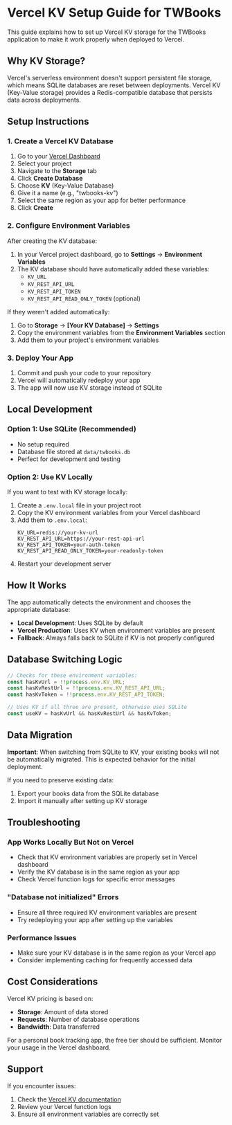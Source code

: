 # Vercel KV Setup Guide for TWBooks

This guide explains how to set up Vercel KV storage for the TWBooks application to make it work properly when deployed to Vercel.

## Why KV Storage?

Vercel's serverless environment doesn't support persistent file storage, which means SQLite databases are reset between deployments. Vercel KV (Key-Value storage) provides a Redis-compatible database that persists data across deployments.

## Setup Instructions

### 1. Create a Vercel KV Database

1. Go to your [Vercel Dashboard](https://vercel.com/dashboard)
2. Select your project
3. Navigate to the **Storage** tab
4. Click **Create Database**
5. Choose **KV** (Key-Value Database)
6. Give it a name (e.g., "twbooks-kv")
7. Select the same region as your app for better performance
8. Click **Create**

### 2. Configure Environment Variables

After creating the KV database:

1. In your Vercel project dashboard, go to **Settings** → **Environment Variables**
2. The KV database should have automatically added these variables:
   - `KV_URL`
   - `KV_REST_API_URL` 
   - `KV_REST_API_TOKEN`
   - `KV_REST_API_READ_ONLY_TOKEN` (optional)

If they weren't added automatically:
1. Go to **Storage** → **[Your KV Database]** → **Settings**
2. Copy the environment variables from the **Environment Variables** section
3. Add them to your project's environment variables

### 3. Deploy Your App

1. Commit and push your code to your repository
2. Vercel will automatically redeploy your app
3. The app will now use KV storage instead of SQLite

## Local Development

### Option 1: Use SQLite (Recommended)
- No setup required
- Database file stored at `data/twbooks.db`
- Perfect for development and testing

### Option 2: Use KV Locally
If you want to test with KV storage locally:

1. Create a `.env.local` file in your project root
2. Copy the KV environment variables from your Vercel dashboard
3. Add them to `.env.local`:
   ```env
   KV_URL=redis://your-kv-url
   KV_REST_API_URL=https://your-rest-api-url
   KV_REST_API_TOKEN=your-auth-token
   KV_REST_API_READ_ONLY_TOKEN=your-readonly-token
   ```
4. Restart your development server

## How It Works

The app automatically detects the environment and chooses the appropriate database:

- **Local Development**: Uses SQLite by default
- **Vercel Production**: Uses KV when environment variables are present
- **Fallback**: Always falls back to SQLite if KV is not properly configured

## Database Switching Logic

```typescript
// Checks for these environment variables:
const hasKvUrl = !!process.env.KV_URL;
const hasKvRestUrl = !!process.env.KV_REST_API_URL; 
const hasKvToken = !!process.env.KV_REST_API_TOKEN;

// Uses KV if all three are present, otherwise uses SQLite
const useKV = hasKvUrl && hasKvRestUrl && hasKvToken;
```

## Data Migration

**Important**: When switching from SQLite to KV, your existing books will not be automatically migrated. This is expected behavior for the initial deployment.

If you need to preserve existing data:
1. Export your books data from the SQLite database
2. Import it manually after setting up KV storage

## Troubleshooting

### App Works Locally But Not on Vercel
- Check that KV environment variables are properly set in Vercel dashboard
- Verify the KV database is in the same region as your app
- Check Vercel function logs for specific error messages

### "Database not initialized" Errors
- Ensure all three required KV environment variables are present
- Try redeploying your app after setting up the variables

### Performance Issues
- Make sure your KV database is in the same region as your Vercel app
- Consider implementing caching for frequently accessed data

## Cost Considerations

Vercel KV pricing is based on:
- **Storage**: Amount of data stored
- **Requests**: Number of database operations
- **Bandwidth**: Data transferred

For a personal book tracking app, the free tier should be sufficient. Monitor your usage in the Vercel dashboard.

## Support

If you encounter issues:
1. Check the [Vercel KV documentation](https://vercel.com/docs/storage/vercel-kv)
2. Review your Vercel function logs
3. Ensure all environment variables are correctly set